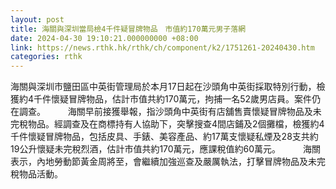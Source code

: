 ```yaml
---
layout: post
title: 海關與深圳當局檢4千件疑冒牌物品　市值約170萬元男子落網
date: 2024-04-30 19:10:21.000000000 +08:00
link: https://news.rthk.hk/rthk/ch/component/k2/1751261-20240430.htm
categories: rthk
---
```


海關與深圳市鹽田區中英街管理局於本月17日起在沙頭角中英街採取特別行動，檢獲約4千件懷疑冒牌物品，估計市值共約170萬元，拘捕一名52歲男店員。案件仍在調查。
　　 
海關早前接獲舉報，指沙頭角中英街有店舖售賣懷疑冒牌物品及未完稅物品。經調查及在商標持有人協助下，突擊搜查4間店鋪及2個攤檔，檢獲約4千件懷疑冒牌物品，包括皮具、手錶、美容產品、約17萬支懷疑私煙及28支共約19公升懷疑未完稅烈酒，估計市值共約170萬元，應課稅值約60萬元。
　　 
海關表示，內地勞動節黃金周將至，會繼續加強巡查及嚴厲執法，打擊冒牌物品及未完稅物品活動。
